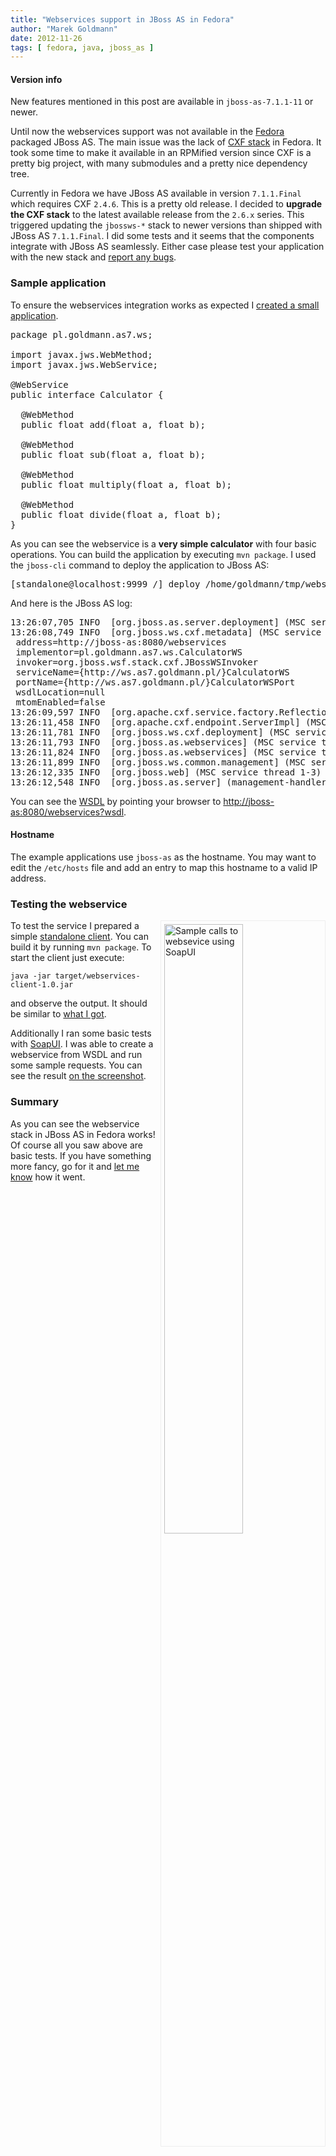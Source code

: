 ```yaml
---
title: "Webservices support in JBoss AS in Fedora"
author: "Marek Goldmann"
date: 2012-11-26
tags: [ fedora, java, jboss_as ]
---
```


<div class="alert alert-info"><h4>Version info</h4>New features mentioned in this post are available in <code>jboss-as-7.1.1-11</code> or newer.</div>

Until now the webservices support was not available in the [Fedora](http://fedoraproject.org/) packaged JBoss AS. The main issue was the lack of [CXF stack](http://cxf.apache.org/) in Fedora. It took some time to make it available in an RPMified version since CXF is a pretty big project, with many submodules and a pretty nice dependency tree.

Currently in Fedora we have JBoss AS available in version `7.1.1.Final` which requires CXF `2.4.6`. This is a pretty old release. I decided to **upgrade the CXF stack** to the latest available release from the `2.6.x` series. This triggered updating the `jbossws-*` stack to newer versions than shipped with JBoss AS `7.1.1.Final`. I did some tests and it seems that the components integrate with JBoss AS seamlessly. Either case please test your application with the new stack and [report any bugs](https://bugzilla.redhat.com/enter_bug.cgi?product=Fedora&component=jboss-as).

### Sample application

To ensure the webservices integration works as expected I [created a small application](https://github.com/goldmann/jboss-as-webservices).

<pre>
package pl.goldmann.as7.ws;

import javax.jws.WebMethod;
import javax.jws.WebService;

@WebService
public interface Calculator {

  @WebMethod
  public float add(float a, float b);

  @WebMethod
  public float sub(float a, float b);

  @WebMethod
  public float multiply(float a, float b);

  @WebMethod
  public float divide(float a, float b);
}
</pre>

As you can see the webservice is a **very simple calculator** with four basic operations. You can build the application by executing `mvn package`. I used the `jboss-cli` command to deploy the application to JBoss AS:

<pre>
[standalone@localhost:9999 /] deploy /home/goldmann/tmp/webservices.war
</pre>

And here is the JBoss AS log:

<pre>
13:26:07,705 INFO  [org.jboss.as.server.deployment] (MSC service thread 1-7) JBAS015876: Starting deployment of "webservices.war"
13:26:08,749 INFO  [org.jboss.ws.cxf.metadata] (MSC service thread 1-2) JBWS024061: Adding service endpoint metadata: id=CalculatorWS
 address=http://jboss-as:8080/webservices
 implementor=pl.goldmann.as7.ws.CalculatorWS
 invoker=org.jboss.wsf.stack.cxf.JBossWSInvoker
 serviceName={http://ws.as7.goldmann.pl/}CalculatorWS
 portName={http://ws.as7.goldmann.pl/}CalculatorWSPort
 wsdlLocation=null
 mtomEnabled=false
13:26:09,597 INFO  [org.apache.cxf.service.factory.ReflectionServiceFactoryBean] (MSC service thread 1-2) Creating Service {http://ws.as7.goldmann.pl/}CalculatorWS from class pl.goldmann.as7.ws.Calculator
13:26:11,458 INFO  [org.apache.cxf.endpoint.ServerImpl] (MSC service thread 1-2) Setting the server's publish address to be http://jboss-as:8080/webservices
13:26:11,781 INFO  [org.jboss.ws.cxf.deployment] (MSC service thread 1-2) JBWS024074: WSDL published to: file:/var/lib/jboss-as/standalone/data/wsdl/webservices.war/CalculatorWS.wsdl
13:26:11,793 INFO  [org.jboss.as.webservices] (MSC service thread 1-4) JBAS015539: Starting service jboss.ws.port-component-link
13:26:11,824 INFO  [org.jboss.as.webservices] (MSC service thread 1-6) JBAS015539: Starting service jboss.ws.endpoint."webservices.war".CalculatorWS
13:26:11,899 INFO  [org.jboss.ws.common.management] (MSC service thread 1-6) JBWS022050: Endpoint registered: jboss.ws:context=webservices,endpoint=CalculatorWS
13:26:12,335 INFO  [org.jboss.web] (MSC service thread 1-3) JBAS018210: Registering web context: /webservices
13:26:12,548 INFO  [org.jboss.as.server] (management-handler-thread - 1) JBAS018559: Deployed "webservices.war"
</pre>

You can see the [WSDL](http://en.wikipedia.org/wiki/Web_Services_Description_Language) by pointing your browser to [http://jboss-as:8080/webservices?wsdl](http://jboss-as:8080/webservices?wsdl).

<div class="alert alert-info"><h4>Hostname</h4>The example applications use <code>jboss-as</code> as the hostname. You may want to edit the <code>/etc/hosts</code> file and add an entry to map this hostname to a valid IP address.</div>

### Testing the webservice

<a class="picture" href="/images/soapui_calculator.png" title="Sample calls to websevice using SoapUI"><img style="float:right; border: 1px solid #eee; padding: 5px; margin-left: 5px; width: 50%;" alt="Sample calls to websevice using SoapUI" src="/images/soapui_calculator.png" /></a>

To test the service I prepared a simple [standalone client](https://github.com/goldmann/jboss-as-webservices-client). You can build it by running `mvn package`. To start the client just execute:

    java -jar target/webservices-client-1.0.jar

and observe the output. It should be similar to [what I got](https://gist.github.com/81ad7a7b3b4d2d510ebf).

Additionally I ran some basic tests with [SoapUI](http://www.soapui.org/). I was able to create a webservice from WSDL and run some sample requests. You can see the result <a class="picture" href="/images/soapui_calculator.png" title="Sample calls to websevice using SoapUI">on the screenshot</a>.

### Summary

As you can see the webservice stack in JBoss AS in Fedora works! Of course all you saw above are basic tests. If you have something more fancy, go for it and [let me know](/socially/) how it went.

<script type="text/javascript">
    $('.picture').colorbox();
</script>
